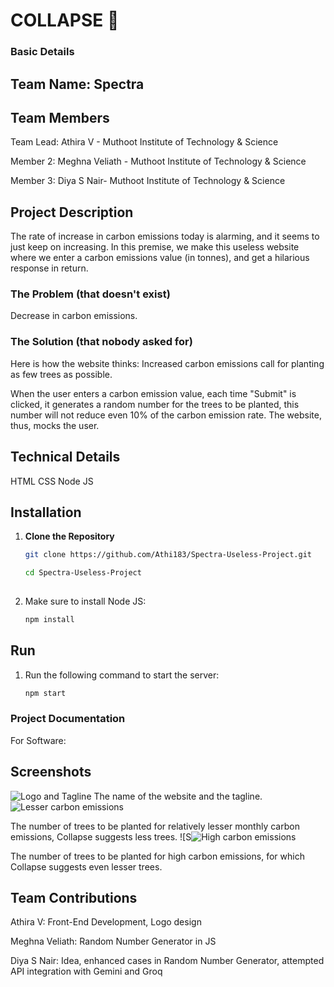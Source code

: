 # COLLAPSE 🎯
### Basic Details
## Team Name: Spectra                    
  
## Team Members
Team Lead: Athira V - Muthoot Institute of Technology &  Science                                                                                                                                                                                
  
Member 2: Meghna Veliath - Muthoot Institute of Technology &  Science                   
  
Member 3: Diya S Nair- Muthoot Institute of Technology &  Science  

## Project Description
The rate of increase in carbon emissions today is alarming, and it seems to just keep on increasing. In this premise, we make this useless website where we enter a carbon emissions value (in tonnes), and get a hilarious response in return.                               

### The Problem (that doesn't exist)
Decrease in carbon emissions.

### The Solution (that nobody asked for)
Here is how the website thinks:
Increased carbon emissions call for planting as few trees as possible.                                  
  
  
When the user enters a carbon emission value, each time "Submit" is clicked, it generates a random number for the trees to be planted, this number will not reduce even 10% of the carbon emission rate. The website, thus, mocks the user. 
## Technical Details


HTML
CSS
Node JS                                     
                                          
  

## Installation                    
  

1. **Clone the Repository**
   ```bash 
   git clone https://github.com/Athi183/Spectra-Useless-Project.git                                                   
   
   cd Spectra-Useless-Project                                                        
                       
3. Make sure to install Node JS:
   ```bash
   npm install


## Run

1. Run the following command to start the server:
    ```bash
   npm start
   

### Project Documentation
For Software:

## Screenshots 
![Logo and Tagline](https://github.com/user-attachments/assets/eb44d046-837e-4900-afbc-af5c1fcb3a27)
The name of the website and the tagline.                                                                                                                     
![Lesser carbon emissions](https://github.com/user-attachments/assets/58d7dc7e-39cc-4164-a6fe-76c14a3b85c2)

The number of trees to be planted for relatively lesser monthly carbon emissions, Collapse suggests less trees. 
![S![High carbon emissions](https://github.com/user-attachments/assets/61a984b8-aa89-45bb-ba70-a25a32b0cfa3)

The number of trees to be planted for high carbon emissions, for which Collapse suggests even lesser trees.


## Team Contributions
<p>Athira V: Front-End Development, Logo design </p>
<p> Meghna Veliath: Random Number Generator in JS</p>
<p> Diya S Nair: Idea, enhanced cases in Random Number Generator, attempted API integration with Gemini and Groq </p>
